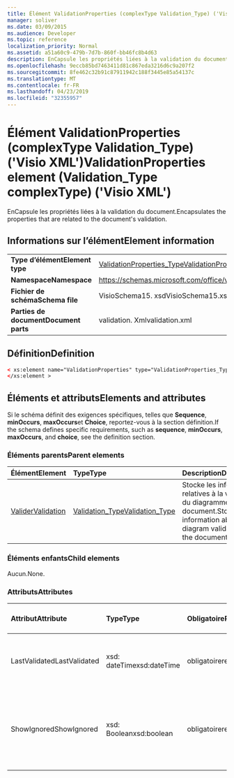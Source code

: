 ```yaml
---
title: Élément ValidationProperties (complexType Validation_Type) ('Visio XML')
manager: soliver
ms.date: 03/09/2015
ms.audience: Developer
ms.topic: reference
localization_priority: Normal
ms.assetid: a51a60c9-479b-7d7b-860f-bb46fc8b4d63
description: EnCapsule les propriétés liées à la validation du document.
ms.openlocfilehash: 9eccb85bd7463411d81c867eda3216d6c9a207f2
ms.sourcegitcommit: 8fe462c32b91c87911942c188f3445e85a54137c
ms.translationtype: MT
ms.contentlocale: fr-FR
ms.lasthandoff: 04/23/2019
ms.locfileid: "32355957"
---
```

# <a name="validationproperties-element-validationtype-complextype-visio-xml"></a><span data-ttu-id="071bb-103">Élément ValidationProperties (complexType Validation_Type) ('Visio XML')</span><span class="sxs-lookup"><span data-stu-id="071bb-103">ValidationProperties element (Validation_Type complexType) ('Visio XML')</span></span>

<span data-ttu-id="071bb-104">EnCapsule les propriétés liées à la validation du document.</span><span class="sxs-lookup"><span data-stu-id="071bb-104">Encapsulates the properties that are related to the document's validation.</span></span>
  
## <a name="element-information"></a><span data-ttu-id="071bb-105">Informations sur l’élément</span><span class="sxs-lookup"><span data-stu-id="071bb-105">Element information</span></span>

|||
|:-----|:-----|
|<span data-ttu-id="071bb-106">**Type d’élément**</span><span class="sxs-lookup"><span data-stu-id="071bb-106">**Element type**</span></span> <br/> |[<span data-ttu-id="071bb-107">ValidationProperties_Type</span><span class="sxs-lookup"><span data-stu-id="071bb-107">ValidationProperties_Type</span></span>](validationproperties_type-complextypevisio-xml.md) <br/> |
|<span data-ttu-id="071bb-108">**Namespace**</span><span class="sxs-lookup"><span data-stu-id="071bb-108">**Namespace**</span></span> <br/> |https://schemas.microsoft.com/office/visio/2012/main  <br/> |
|<span data-ttu-id="071bb-109">**Fichier de schéma**</span><span class="sxs-lookup"><span data-stu-id="071bb-109">**Schema file**</span></span> <br/> |<span data-ttu-id="071bb-110">VisioSchema15. xsd</span><span class="sxs-lookup"><span data-stu-id="071bb-110">VisioSchema15.xsd</span></span>  <br/> |
|<span data-ttu-id="071bb-111">**Parties de document**</span><span class="sxs-lookup"><span data-stu-id="071bb-111">**Document parts**</span></span> <br/> |<span data-ttu-id="071bb-112">validation. Xml</span><span class="sxs-lookup"><span data-stu-id="071bb-112">validation.xml</span></span>  <br/> |
   
## <a name="definition"></a><span data-ttu-id="071bb-113">Définition</span><span class="sxs-lookup"><span data-stu-id="071bb-113">Definition</span></span>

```XML
< xs:element name="ValidationProperties" type="ValidationProperties_Type" minOccurs="0" maxOccurs="1" >
</xs:element >
```

## <a name="elements-and-attributes"></a><span data-ttu-id="071bb-114">Éléments et attributs</span><span class="sxs-lookup"><span data-stu-id="071bb-114">Elements and attributes</span></span>

<span data-ttu-id="071bb-115">Si le schéma définit des exigences spécifiques, telles que **Sequence**, **minOccurs**, **maxOccurs**et **Choice**, reportez-vous à la section définition.</span><span class="sxs-lookup"><span data-stu-id="071bb-115">If the schema defines specific requirements, such as **sequence**, **minOccurs**, **maxOccurs**, and **choice**, see the definition section.</span></span> 
  
### <a name="parent-elements"></a><span data-ttu-id="071bb-116">Éléments parents</span><span class="sxs-lookup"><span data-stu-id="071bb-116">Parent elements</span></span>

|<span data-ttu-id="071bb-117">**Élément**</span><span class="sxs-lookup"><span data-stu-id="071bb-117">**Element**</span></span>|<span data-ttu-id="071bb-118">**Type**</span><span class="sxs-lookup"><span data-stu-id="071bb-118">**Type**</span></span>|<span data-ttu-id="071bb-119">**Description**</span><span class="sxs-lookup"><span data-stu-id="071bb-119">**Description**</span></span>|
|:-----|:-----|:-----|
|[<span data-ttu-id="071bb-120">Valider</span><span class="sxs-lookup"><span data-stu-id="071bb-120">Validation</span></span>](validation-elementvisio-xml.md) <br/> |[<span data-ttu-id="071bb-121">Validation_Type</span><span class="sxs-lookup"><span data-stu-id="071bb-121">Validation_Type</span></span>](validation_type-complextypevisio-xml.md) <br/> |<span data-ttu-id="071bb-122">Stocke les informations relatives à la validation du diagramme pour le document.</span><span class="sxs-lookup"><span data-stu-id="071bb-122">Stores information about diagram validation for the document.</span></span>  <br/> |
   
### <a name="child-elements"></a><span data-ttu-id="071bb-123">Éléments enfants</span><span class="sxs-lookup"><span data-stu-id="071bb-123">Child elements</span></span>

<span data-ttu-id="071bb-124">Aucun.</span><span class="sxs-lookup"><span data-stu-id="071bb-124">None.</span></span>
  
### <a name="attributes"></a><span data-ttu-id="071bb-125">Attributs</span><span class="sxs-lookup"><span data-stu-id="071bb-125">Attributes</span></span>

|<span data-ttu-id="071bb-126">**Attribut**</span><span class="sxs-lookup"><span data-stu-id="071bb-126">**Attribute**</span></span>|<span data-ttu-id="071bb-127">**Type**</span><span class="sxs-lookup"><span data-stu-id="071bb-127">**Type**</span></span>|<span data-ttu-id="071bb-128">**Obligatoire**</span><span class="sxs-lookup"><span data-stu-id="071bb-128">**Required**</span></span>|<span data-ttu-id="071bb-129">**Description**</span><span class="sxs-lookup"><span data-stu-id="071bb-129">**Description**</span></span>|<span data-ttu-id="071bb-130">**Valeurs possibles**</span><span class="sxs-lookup"><span data-stu-id="071bb-130">**Possible values**</span></span>|
|:-----|:-----|:-----|:-----|:-----|
|<span data-ttu-id="071bb-131">LastValidated</span><span class="sxs-lookup"><span data-stu-id="071bb-131">LastValidated</span></span>  <br/> |<span data-ttu-id="071bb-132">xsd: dateTime</span><span class="sxs-lookup"><span data-stu-id="071bb-132">xsd:dateTime</span></span>  <br/> |<span data-ttu-id="071bb-133">obligatoire</span><span class="sxs-lookup"><span data-stu-id="071bb-133">required</span></span>  <br/> |<span data-ttu-id="071bb-134">Date et heure de la dernière validation du document.</span><span class="sxs-lookup"><span data-stu-id="071bb-134">The date and time that the document was last validated.</span></span>  <br/> |<span data-ttu-id="071bb-135">Valeurs du type xsd: dateTime.</span><span class="sxs-lookup"><span data-stu-id="071bb-135">Values of the xsd:dateTime type.</span></span>  <br/> |
|<span data-ttu-id="071bb-136">ShowIgnored</span><span class="sxs-lookup"><span data-stu-id="071bb-136">ShowIgnored</span></span>  <br/> |<span data-ttu-id="071bb-137">xsd: Boolean</span><span class="sxs-lookup"><span data-stu-id="071bb-137">xsd:boolean</span></span>  <br/> |<span data-ttu-id="071bb-138">obligatoire</span><span class="sxs-lookup"><span data-stu-id="071bb-138">required</span></span>  <br/> |<span data-ttu-id="071bb-139">Spécifie s'il faut afficher les problèmes de validation ignorés dans la fenêtre problèmes.</span><span class="sxs-lookup"><span data-stu-id="071bb-139">Specifies whether to show ignored validation issues in the Issues window.</span></span>  <br/> |<span data-ttu-id="071bb-140">Valeurs du type xsd: Boolean.</span><span class="sxs-lookup"><span data-stu-id="071bb-140">Values of the xsd:boolean type.</span></span>  <br/> |
   

